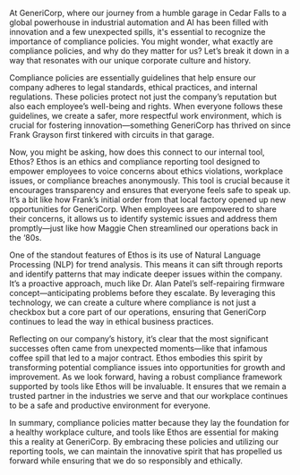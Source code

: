 At GeneriCorp, where our journey from a humble garage in Cedar Falls to a global powerhouse in industrial automation and AI has been filled with innovation and a few unexpected spills, it's essential to recognize the importance of compliance policies. You might wonder, what exactly are compliance policies, and why do they matter for us? Let’s break it down in a way that resonates with our unique corporate culture and history.

Compliance policies are essentially guidelines that help ensure our company adheres to legal standards, ethical practices, and internal regulations. These policies protect not just the company’s reputation but also each employee’s well-being and rights. When everyone follows these guidelines, we create a safer, more respectful work environment, which is crucial for fostering innovation—something GeneriCorp has thrived on since Frank Grayson first tinkered with circuits in that garage.

Now, you might be asking, how does this connect to our internal tool, Ethos? Ethos is an ethics and compliance reporting tool designed to empower employees to voice concerns about ethics violations, workplace issues, or compliance breaches anonymously. This tool is crucial because it encourages transparency and ensures that everyone feels safe to speak up. It’s a bit like how Frank’s initial order from that local factory opened up new opportunities for GeneriCorp. When employees are empowered to share their concerns, it allows us to identify systemic issues and address them promptly—just like how Maggie Chen streamlined our operations back in the ‘80s.

One of the standout features of Ethos is its use of Natural Language Processing (NLP) for trend analysis. This means it can sift through reports and identify patterns that may indicate deeper issues within the company. It’s a proactive approach, much like Dr. Alan Patel’s self-repairing firmware concept—anticipating problems before they escalate. By leveraging this technology, we can create a culture where compliance is not just a checkbox but a core part of our operations, ensuring that GeneriCorp continues to lead the way in ethical business practices.

Reflecting on our company’s history, it’s clear that the most significant successes often came from unexpected moments—like that infamous coffee spill that led to a major contract. Ethos embodies this spirit by transforming potential compliance issues into opportunities for growth and improvement. As we look forward, having a robust compliance framework supported by tools like Ethos will be invaluable. It ensures that we remain a trusted partner in the industries we serve and that our workplace continues to be a safe and productive environment for everyone.

In summary, compliance policies matter because they lay the foundation for a healthy workplace culture, and tools like Ethos are essential for making this a reality at GeneriCorp. By embracing these policies and utilizing our reporting tools, we can maintain the innovative spirit that has propelled us forward while ensuring that we do so responsibly and ethically.